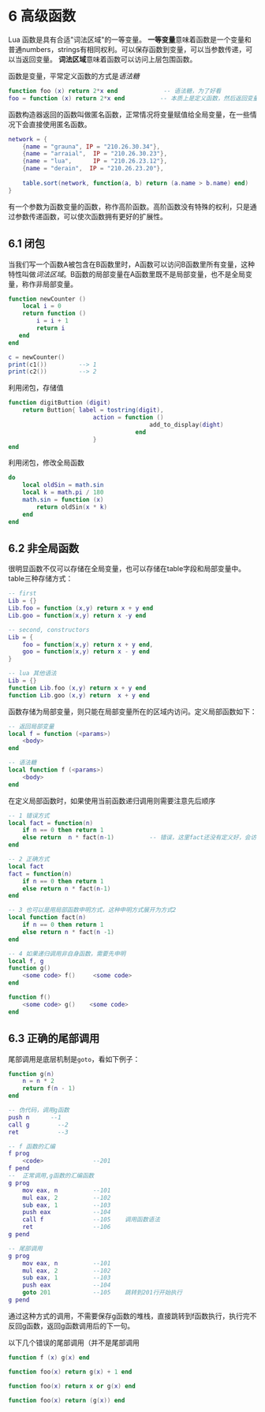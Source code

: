 # 6 高级函数
Lua 函数是具有合适"词法区域"的一等变量。
**一等变量**意味着函数是一个变量和普通numbers，strings有相同权利。可以保存函数到变量，可以当参数传递，可以当返回变量。
**词法区域**意味着函数可以访问上层包围函数。

函数是变量，平常定义函数的方式是*语法糖*
```lua
function foo (x) return 2*x end             -- 语法糖，为了好看
foo = function (x) return 2*x end          -- 本质上是定义函数，然后返回变量，可以将function (x) body end  看做是函数构造器
```
函数构造器返回的函数叫做匿名函数，正常情况将变量赋值给全局变量，在一些情况下会直接使用匿名函数。
```lua
network = {
    {name = "grauna", IP = "210.26.30.34"},
    {name = "arraial",  IP = "210.26.30.23"},
    {name = "lua",      IP = "210.26.23.12"},
    {name = "derain",  IP = "210.26.23.20"},
    
    table.sort(network, function(a, b) return (a.name > b.name) end)
}
```

有一个参数为函数变量的函数，称作高阶函数。高阶函数没有特殊的权利，只是通过参数传递函数，可以使次函数拥有更好的扩展性。

## 6.1 闭包
当我们写一个函数A被包含在B函数里时，A函数可以访问B函数里所有变量，这种特性叫做*词法区域*。B函数的局部变量在A函数里既不是局部变量，也不是全局变量，称作非局部变量。
```lua
function newCounter ()
    local i = 0
    return function ()
        i = i + 1
        return i
   end
end

c = newCounter()
print(c1())         --> 1
print(c2())         --> 2
```
利用闭包，存储值
```lua
function digitButtion (digit)
    return Buttion{ label = tostring(digit),
                        action = function ()
                                        add_to_display(dight)
                                    end
                        }
end
```

利用闭包，修改全局函数
```lua
do
    local oldSin = math.sin
    local k = math.pi / 180
    math.sin = function (x)
        return oldSin(x * k)
    end
end
```

## 6.2 非全局函数
很明显函数不仅可以存储在全局变量，也可以存储在table字段和局部变量中。
table三种存储方式：
```lua
-- first
Lib = {}
Lib.foo = function (x,y) return x + y end
Lib.goo = function(x,y) return x -y end

-- second, constructors
Lib = {
    foo = function(x,y) return x + y end,
    goo = function(x,y) return x - y end
}

-- lua 其他语法
Lib = {}
function Lib.foo (x,y) return x + y end
function Lib.goo (x,y) return  x + y end
```

函数存储为局部变量，则只能在局部变量所在的区域内访问。定义局部函数如下：
```lua
-- 返回局部变量
local f = function (<params>)
    <body>
end

-- 语法糖
local function f (<params>)
    <body>
end
```

在定义局部函数时，如果使用当前函数递归调用则需要注意先后顺序
```lua
-- 1 错误方式
local fact = function(n)
    if n == 0 then return 1
    else return  n * fact(n-1)          -- 错误，这里fact还没有定义好，会访问全局fact
end

-- 2 正确方式
local fact
fact = function(n)
    if n == 0 then return 1
    else return n * fact(n-1)
end

-- 3 也可以是用局部函数申明方式，这种申明方式展开为方式2
local function fact(n)
    if n == 0 then return 1
    else return n * fact(n -1)
end

-- 4 如果递归调用非自身函数，需要先申明
local f, g
function g()
    <some code> f()     <some code>
end

function f()
    <some code> g()    <some code>
end
```

## 6.3 正确的尾部调用
尾部调用是底层机制是`goto`，看如下例子：
```lua
function g(n)
    n = n * 2
    return f(n - 1)
end

-- 伪代码，调用g函数
push n      --1
call g        --2
ret           --3

-- f 函数的汇编
f prog
    <code>              --201
f pend
--  正常调用,g函数的汇编函数
g prog
    mov eax, n          --101
    mul eax, 2          --102
    sub eax, 1          --103
    push eax            --104
    call f              --105    调用函数语法
    ret                 --106
g pend

-- 尾部调用
g prog
    mov eax, n          --101
    mul eax, 2          --102
    sub eax, 1          --103
    push eax            --104
    goto 201            --105    跳转到201行开始执行
g pend
```
通过这种方式的调用，不需要保存g函数的堆栈，直接跳转到f函数执行，执行完不反回g函数，返回g函数调用后的下一句。

以下几个错误的尾部调用（并不是尾部调用
```lua
function f (x) g(x) end

function foo(x) return g(x) + 1 end

function foo(x) return x or g(x) end

function foo(x) return (g(x)) end
```

